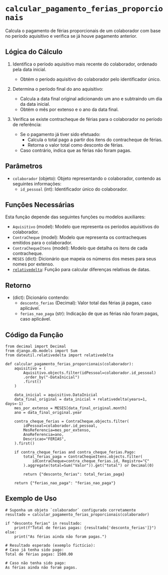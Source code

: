 # `calcular_pagamento_ferias_proporcionais`

Calcula o pagamento de férias proporcionais de um colaborador com base no período aquisitivo e verifica se já houve pagamento anterior.

## Lógica do Cálculo

1. Identifica o período aquisitivo mais recente do colaborador, ordenado pela data inicial.
   - Obtém o período aquisitivo do colaborador pelo identificador único.

2. Determina o período final do ano aquisitivo:
   - Calcula a data final original adicionando um ano e subtraindo um dia da data inicial.
   - Obtém o mês por extenso e o ano da data final.

3. Verifica se existe contracheque de férias para o colaborador no período de referência:
   - Se o pagamento já tiver sido efetuado:
     - Calcula o total pago a partir dos itens do contracheque de férias.
     - Retorna o valor total como desconto de férias.
   - Caso contrário, indica que as férias não foram pagas.

## Parâmetros

- `colaborador` (objeto): Objeto representando o colaborador, contendo as seguintes informações:
  - `id_pessoal` (int): Identificador único do colaborador.

## Funções Necessárias

Esta função depende das seguintes funções ou modelos auxiliares:

- `Aquisitivo` (model): Modelo que representa os períodos aquisitivos do colaborador.
- `ContraCheque` (model): Modelo que representa os contracheques emitidos para o colaborador.
- `ContraChequeItens` (model): Modelo que detalha os itens de cada contracheque.
- `MESES` (dict): Dicionário que mapeia os números dos meses para seus nomes por extenso.
- [`relativedelta`](https://dateutil.readthedocs.io/en/stable/relativedelta.html): Função para calcular diferenças relativas de datas.

## Retorno

- (dict): Dicionário contendo:
  - `desconto_ferias` (Decimal): Valor total das férias já pagas, caso aplicável.
  - `ferias_nao_paga` (str): Indicação de que as férias não foram pagas, caso aplicável.

## Código da Função

```{.py3 linenums="1"}
from decimal import Decimal
from django.db.models import Sum
from dateutil.relativedelta import relativedelta

def calcular_pagamento_ferias_proporcionais(colaborador):
    aquisitivo = (
        Aquisitivo.objects.filter(idPessoal=colaborador.id_pessoal)
        .order_by("-DataInicial")
        .first()
    )

    data_inicial = aquisitivo.DataInicial
    data_final_original = data_inicial + relativedelta(years=1, days=-1)
    mes_por_extenso = MESES[data_final_original.month]
    ano = data_final_original.year

    contra_cheque_ferias = ContraCheque.objects.filter(
        idPessoal=colaborador.id_pessoal,
        MesReferencia=mes_por_extenso,
        AnoReferencia=ano,
        Descricao="FERIAS",
    ).first()

    if contra_cheque_ferias and contra_cheque_ferias.Pago:
        total_ferias_paga = ContraChequeItens.objects.filter(
            idContraCheque=contra_cheque_ferias.id, Registro="C"
        ).aggregate(total=Sum("Valor")).get("total") or Decimal(0)

        return {"desconto_ferias": total_ferias_paga}

    return {"ferias_nao_paga": "ferias_nao_paga"}
```

## Exemplo de Uso

```{.py3 linenums="1" hl_lines="11 14"}
# Suponha um objeto `colaborador` configurado corretamente
resultado = calcular_pagamento_ferias_proporcionais(colaborador)

if "desconto_ferias" in resultado:
    print(f"Total de férias pagas: {resultado['desconto_ferias']}")
else:
    print("As férias ainda não foram pagas.")

# Resultado esperado (exemplo fictício):
# Caso já tenha sido pago:
Total de férias pagas: 1500.00

# Caso não tenha sido pago:
As férias ainda não foram pagas.
```
